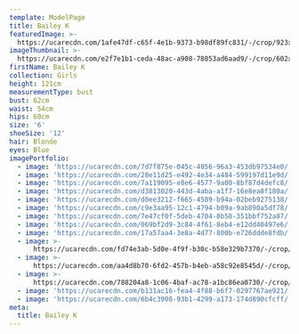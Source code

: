 ```yaml
---
template: ModelPage
title: Bailey K
featuredImage: >-
  https://ucarecdn.com/1afe47df-c65f-4e1b-9373-b98df89fc831/-/crop/923x665/0,5/-/preview/
imageThumbnail: >-
  https://ucarecdn.com/e2f7e1b1-ceda-48ac-a908-78053ad6aad9/-/crop/602x819/492,540/-/preview/
firstName: Bailey K
collection: Girls
height: 121cm
measurementType: bust
bust: 62cm
waist: 54cm
hips: 60cm
size: '6'
shoeSize: '12'
hair: Blonde
eyes: Blue
imagePortfolio:
  - image: 'https://ucarecdn.com/7d7f875e-045c-4856-96a3-453db97534e0/'
  - image: 'https://ucarecdn.com/28e11d25-e492-4e34-a484-599197d11e9d/'
  - image: 'https://ucarecdn.com/7a119095-e8e6-4577-9a00-8bf87d4defc8/'
  - image: 'https://ucarecdn.com/d3813020-443d-4aba-a1f7-16e8ea8f180a/'
  - image: 'https://ucarecdn.com/d0ee3212-f665-4589-b94a-02beb9275138/'
  - image: 'https://ucarecdn.com/c9e3aa95-12c1-4794-b09a-9ab890a5df78/'
  - image: 'https://ucarecdn.com/7e47cf0f-5deb-4704-8b58-351bbf752a87/'
  - image: 'https://ucarecdn.com/069bf2d9-3c84-4f61-8eb4-e12dd40497e6/'
  - image: 'https://ucarecdn.com/17a57aa4-3e8a-4d77-800b-e726ddde8fdb/'
  - image: >-
      https://ucarecdn.com/fd74e3ab-5d0e-4f9f-b30c-b58e329b7370/-/crop/1235x1407/0,139/-/preview/
  - image: >-
      https://ucarecdn.com/aa4d8b70-6fd2-457b-b4eb-a58c92e8545d/-/crop/1151x651/20,758/-/preview/
  - image: >-
      https://ucarecdn.com/788204a8-1c06-4baf-ac78-a1bc86ea0730/-/crop/916x915/0,55/-/preview/
  - image: 'https://ucarecdn.com/b131ac16-fea4-4f88-b6f7-0297767ae921/'
  - image: 'https://ucarecdn.com/6b4c3908-93b1-4299-a173-174d890cfcff/'
meta:
  title: Bailey K
---
```


